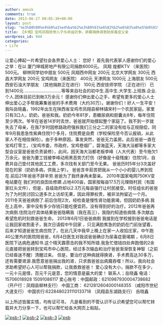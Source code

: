 ```yaml
---
author: amosk
comments: true
date: 2013-06-27 00:05:30+00:00
layout: post
slug: '%e3%80%90%e4%b9%a1%e4%ba%b2%e3%80%91%e6%82%b2%e6%83%a8%e5%b0%91%e5%b9%b4%e6%ac%b2%e5%8b%9f%e6%8d%90%e6%95%91-%e5%b0%bf%e6%af%92%e7%97%87-%e7%88%b6%e4%ba%b2'
title: 【乡情】宝鸡凤翔悲惨儿子与命运抗争，欲募捐换肾救助尿毒症父亲
wordpress_id: 944
categories:
- Life
---
```


让爱心捧起一片希望社会各界爱心人士：
您好！
首先我代表家人感谢你们的爱心之举：在以 厦门坤城房地产有限公司捐款6000元。
凤翔 煌都KTV （来医院） 500元。
柳林同学初中朋友 500元
凤翔西中网友 200元
北京大学网友 300元
西昌大学网友 200元
宝鸡网友（来医院） 400元
天津网友 1000元
上海朋友 500元
西安石油大学朋友 （其他捐款正在进行） 100元
西安技师学院 （正在进行） 已到1400元
..............................等等来自社会的初中生.高中生.大学生.上班族.企业.个人.团体目前已到帐3万余元！
感谢你们伸出爱心之手，希望有更多的爱心人士伸出爱心之手帮我筹集爸爸的手术费用（大约30万）。谢谢你们！好人一生平安！
我叫岳晓鑫，1992年出生在陕西省宝鸡市凤翔县柳林镇宋村一个农民家庭。家里只有3口人，奶奶，爸爸和我。奶奶今年81岁，患糖尿病和胆囊炎8年，每年住院至少两次。爷爷在爸爸14岁时去世，爸爸就开始撑起整个家庭了。我不到一岁就失去了母亲，在我7岁时因修路政府强拆我们三分之二的家没有给与正规赔偿，同年9月我患急性紫典住院1个多月，住院费是自费（学校保险至今否认报销，从此家人不在相信保险）。由于多种原因，事发突然，爸爸无力盖房。此后爸爸一直在宝鸡打零工，（宝鸡市委，市政府，宝鸡卷烟厂，碧海蓝天，天海大浴都等多家大型会议室是爸爸负责装修），此间，因天海大浴都老板李峰（人大代表）至今拖欠1万余元，爸爸为要工钱被李峰动用黑恶势力打伤（好像是十级残废）住院1月，自费并自己垫付其他民工工费，多次找有关部门至今无果。
爸爸历时5年分3次盖好现在的家（奶奶多病，供我上学）。 爸爸含辛茹苦把我从一个小小的婴儿养到现在.前后21年爸爸不辞辛劳.爸爸为了我终身再未娶亲。
2010年国家电网750KV变电站要在 我们村的良田处修建.占地400亩，国家按每亩17.5万元理赔村民（有国家红头文件），但是，县级政府却以2.3万元每亩强行让村民接受。时任组长的爸爸为了为村民讨回公道多次上访却无果，因此得罪权贵，被非法拘留近一个月。
2011冬天爸爸病倒了.前后住院2次，经检查是慢性肾功能衰竭，但因奶奶多病.我在上高中，家中没有多少存钱只能吃便宜药，没有得到好的治疗。2012年爸爸再次病倒.住院治疗具体结果爸爸隐瞒我（我在高三），我隐约知道些病情.多次献血希望危机时刻救爸爸生命。
2013年6月1日爸爸病倒 我接到在学校接到爸爸电话是让我回家收割麦子，我次日请假中午回家 ，只见满脸焦急的奶奶在门前张望着，后来才知道爸爸生病住院了，在此几天中我早上晚上在家一人收拾庄家，中午跑40公里外的医院陪爸爸，6月4日医生对我说爸爸确诊为尿毒症衰竭期 ，6月8日医院下达病危通知书.这个晴天霹雳击的我不知所错.我急忙借钱四处奔跑借的2余元直接把爸爸转到宝鸡市中心医院，经过多次输血和治疗爸爸渐渐恢复神智（之前已经昏迷不醒）清醒过来。
但是，要治疗这种病就得换肾，手术费高达30多万，还有需要肾源.我愿意爸爸捐出我的肾，只求救爸爸出病魔吞噬！所以，我向社会求助希望好心人可以帮我捐款，让我救救爸爸！
爱心没有大小，捐款不在多少，一元十元是情，百元千元是意，您的情意是最大的爱！
联系人；岳晓鑫 电话：15706018928 15091086117
爱心账号：中国邮政：6210987930004738682 （开户行：凤翔县柳林支行） 中国工商： 6212812604000148355 （咸阳市世纪大道支行）
中国农行:6228480231110133718 （凤翔县东湖路支行） 岳晓鑫

以上所述皆属实情，均有证可寻。
凡是看到的不管认识不认识希望您可以帮忙转载并大力分享一下，也可以帮忙给各大网页上粘贴，

<!-- more -->

[![psb-1](http://amosk.info/blog/wp-content/uploads/2013/06/psb-1.jpeg)](http://amosk.info/blog/wp-content/uploads/2013/06/psb-1.jpeg) [![psb-2](http://amosk.info/blog/wp-content/uploads/2013/06/psb-2.jpeg)](http://amosk.info/blog/wp-content/uploads/2013/06/psb-2.jpeg) [![psb-3](http://amosk.info/blog/wp-content/uploads/2013/06/psb-3.jpeg)](http://amosk.info/blog/wp-content/uploads/2013/06/psb-3.jpeg) [![psb](http://amosk.info/blog/wp-content/uploads/2013/06/psb.jpeg)](http://amosk.info/blog/wp-content/uploads/2013/06/psb.jpeg)
